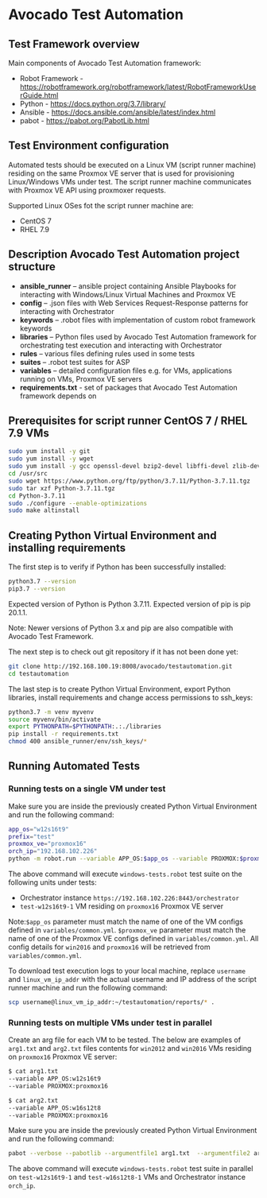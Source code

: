 # Avocado Test Automation

## Test Framework overview
Main components of Avocado Test Automation framework:
* Robot Framework - https://robotframework.org/robotframework/latest/RobotFrameworkUserGuide.html
* Python - https://docs.python.org/3.7/library/
* Ansible - https://docs.ansible.com/ansible/latest/index.html
* pabot - https://pabot.org/PabotLib.html

## Test Environment configuration

Automated tests should be executed on a Linux VM (script runner machine) residing on the same Proxmox VE server that is used for provisioning Linux/Windows VMs under test. The script runner machine communicates with Proxmox VE API using proxmoxer requests.

Supported Linux OSes fot the script runner machine are:
* CentOS 7
* RHEL 7.9

## Description Avocado Test Automation project structure

* **ansible_runner** – ansible project containing Ansible Playbooks for interacting with Windows/Linux Virtual Machines and Proxmox VE
* **config** – .json files with Web Services Request-Response patterns for interacting with Orchestrator
* **keywords** – .robot files with implementation of custom robot framework keywords
* **libraries** – Python files used by Avocado Test Automation framework for orchestrating test execution and interacting with Orchestrator
* **rules** – various files defining rules used in some tests
* **suites** – .robot test suites for ASP
* **variables** – detailed configuration files e.g. for VMs, applications running on VMs, Proxmox VE servers
* **requirements.txt** - set of packages that Avocado Test Automation framework depends on

## Prerequisites for script runner CentOS 7 / RHEL 7.9 VMs

```bash
sudo yum install -y git
sudo yum install -y wget
sudo yum install -y gcc openssl-devel bzip2-devel libffi-devel zlib-devel xz-devel
cd /usr/src  
sudo wget https://www.python.org/ftp/python/3.7.11/Python-3.7.11.tgz
sudo tar xzf Python-3.7.11.tgz 
cd Python-3.7.11 
sudo ./configure --enable-optimizations 
sudo make altinstall 
```

## Creating Python Virtual Environment and installing requirements

The first step is to verify if Python has been successfully installed: 
```bash
python3.7 --version 
pip3.7 --version
```
Expected version of Python is Python 3.7.11. Expected version of pip is pip 20.1.1. 

Note: Newer versions of Python 3.x and pip are also compatible with Avocado Test Framework.

The next step is to check out git repository if it has not been done yet:
```bash
git clone http://192.168.100.19:8008/avocado/testautomation.git
cd testautomation
```

The last step is to create Python Virtual Environment, export Python libraries, install requirements and change access permissions to ssh_keys:
```bash
python3.7 -m venv myvenv
source myvenv/bin/activate
export PYTHONPATH=$PYTHONPATH:.:./libraries
pip install -r requirements.txt
chmod 400 ansible_runner/env/ssh_keys/*
```

## Running Automated Tests 

### Running tests on a single VM under test

Make sure you are inside the previously created Python Virtual Environment and run the following command:

```bash
app_os="w12s16t9"
prefix="test"
proxmox_ve="proxmox16"
orch_ip="192.168.102.226"
python -m robot.run --variable APP_OS:$app_os --variable PROXMOX:$proxmox_ve --variable orch_ip:${orch_ip} --variable PREFIX:$prefix --outputdir reports suites/windows-tests.robot
```

The above command will execute `windows-tests.robot` test suite on the following units under tests:
*  Orchestrator instance `https://192.168.102.226:8443/orchestrator`
* `test-w12s16t9-1` VM residing on `proxmox16` Proxmox VE server

Note:`$app_os` parameter must match the name of one of the VM configs defined in `variables/common.yml`. `$proxmox_ve` parameter must match the name of one of the Proxmox VE configs defined in `variables/common.yml`. All config details for `win2016` and `proxmox16` will be retrieved from `variables/common.yml`.

To download test execution logs to your local machine, replace `username`  and `linux_vm_ip_addr` with the actual username and IP address of the script runner machine and run the following command:
```bash
scp username@linux_vm_ip_addr:~/testautomation/reports/* .
```

### Running tests on multiple VMs under test in parallel

Create an arg file for each VM to be tested. The below are examples of `arg1.txt` and `arg2.txt` files contents for `win2012` and `win2016` VMs residing on `proxmox16` Proxmox VE server:
```bash
$ cat arg1.txt
--variable APP_OS:w12s16t9
--variable PROXMOX:proxmox16
```
```bash
$ cat arg2.txt
--variable APP_OS:w16s12t8
--variable PROXMOX:proxmox16
```

Make sure you are inside the previously created Python Virtual Environment and run the following command:

```bash
pabot --verbose --pabotlib --argumentfile1 arg1.txt  --argumentfile2 arg2.txt --variable orch_ip:${orch_ip} --variable PREFIX:test --outputdir reports suites/windows-tests.robot
```

The above command will execute `windows-tests.robot` test suite in parallel on `test-w12s16t9-1` and `test-w16s12t8-1` VMs and Orchestrator instance `orch_ip`.